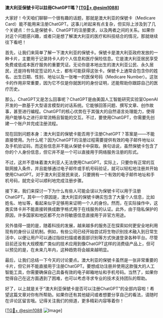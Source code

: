 **澳大利亚保號卡可以註冊ChatGPT嗎？[[TG💪+ @esim1088](https://t.me/s/esim1088)]**

大家好！今天咱们聊聊一个很有趣的话题，那就是澳大利亚的保號卡（Medicare Card）能不能用来注册ChatGPT。这事儿听起来有点复杂，但实际上涉及到了几个关键点：什么是保號卡、ChatGPT的注册要求，以及两者之间的关系。如果你对这个问题感兴趣，或者只是想了解澳大利亚的医疗和科技结合的情况，那就继续往下看吧！

首先，让我们来简单了解一下澳大利亚的保號卡。保號卡是澳大利亚政府发放的一种卡片，主要用于记录持卡人的个人信息和医疗保险信息。它是澳大利亚居民享受免费或低成本医疗服务的重要凭证。无论你是本地出生的澳大利亚公民、永久居民，还是持有特定签证的人士，都有可能获得这张卡。保號卡上通常会包含你的姓名、出生日期、性别、地址以及一张唯一的医保号码（Medicare Number）。这张卡的作用非常重要，因为它不仅是你就医时的身份证明，还能帮助你跟踪自己的医疗历史。

那么，ChatGPT又是怎么回事呢？ChatGPT是由美国人工智能研究实验室OpenAI开发的一款基于大型语言模型的对话系统。它能够回答问题、撰写文章、创作故事，甚至进行编程。ChatGPT的核心优势在于其强大的自然语言处理能力，使得用户能够与之进行非常流畅且智能的交互。不过，要使用ChatGPT，你需要先创建一个账户并完成注册流程。

现在回到问题本身：澳大利亚的保號卡能否用于注册ChatGPT？答案是——不能直接使用。为什么呢？因为ChatGPT的注册过程需要提供有效的电子邮件地址以及手机验证码，而这些信息并不能从保號卡中获取。换句话说，虽然保號卡包含了你的个人身份信息，但它并不是一个可以直接用于网络服务注册的形式。

不过，这并不意味着澳大利亚人无法使用ChatGPT。实际上，只要你有正常的互联网接入条件，并且能够通过电子邮件或手机号码验证，就可以轻松地注册并开始使用ChatGPT。对于澳大利亚居民来说，只要拥有一个有效的电子邮件地址和手机号码，就完全可以顺利地完成注册步骤。

接下来，我们来探讨一下为什么有些人可能会误以为保號卡可以用于注册ChatGPT。其中一个原因是，澳大利亚的保號卡确实包含了大量个人信息，比如姓名、地址等，看起来似乎足够用来证明一个人的身份。然而，在实际操作中，这类实体卡并不能直接转换成数字格式用于在线服务的认证。此外，由于隐私保护的原因，许多国家和地区都不允许将敏感信息直接用于非官方用途。

另外值得一提的是，随着科技的发展，越来越多的服务正在探索如何更安全地利用现有的身份认证机制。例如，有些公司已经开始尝试将生物识别技术融入到日常生活中，以便让用户可以通过指纹扫描或者面部识别等方式快速登录各种平台。尽管目前还没有大规模推广类似的技术应用到像ChatGPT这样的消费级产品上，但可以预见的是，在未来几年内，这种趋势将会越来越明显。

最后，让我们总结一下今天的讨论要点。澳大利亚的保號卡虽然是一张非常重要的卡片，但它并不能直接用于注册ChatGPT。要想成功注册并使用这款强大的人工智能工具，你需要确保自己具备有效的电子邮箱地址和手机号码。当然了，如果你觉得自己在这方面遇到了困难，也可以考虑寻求专业的技术支持团队的帮助。

好了，以上就是关于“澳大利亚保號卡是否可以注册ChatGPT”的全部内容啦！希望这篇文章对你有所帮助。如果你还有其他疑问或者想要分享自己的看法，请随时在评论区留言哦。记得关注我们的频道，更多精彩内容等着你！

[[TG💪+ @esim1088](https://t.me/s/esim1088) ![Image](https://i.postimg.cc/4NQfJmqS/Snipaste-2025-05-13-00-14-12.png)]